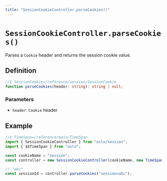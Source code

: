```yaml
---
title: "SessionCookieController.parseCookies()"
---
```


# `SessionCookieController.parseCookies()`

Parses a `Cookie` header and returns the session cookie value.

## Definition

```ts
//$ SessionCookie=/reference/session/SessionCookie
function parseCookies(header: string): string | null;
```

### Parameters

- `header`: `Cookie` header

## Example

```ts
//$ TimeSpan=/reference/main/TimeSpan
import { SessionCookieController } from "oslo/session";
import { $$TimeSpan } from "oslo";

const cookieName = "session";
const controller = new SessionCookieController(cookieName, new TimeSpan(30, "d"));

// "abc"
const sessionId = controller.parseCookies("session=abc");
```
